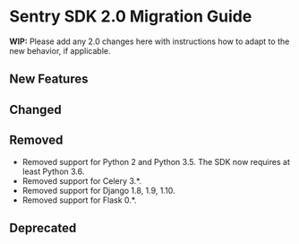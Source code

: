 # Sentry SDK 2.0 Migration Guide

**WIP:** Please add any 2.0 changes here with instructions how to adapt to the new behavior, if applicable.

## New Features

## Changed

## Removed

- Removed support for Python 2 and Python 3.5. The SDK now requires at least Python 3.6.
- Removed support for Celery 3.\*.
- Removed support for Django 1.8, 1.9, 1.10.
- Removed support for Flask 0.\*.

## Deprecated

